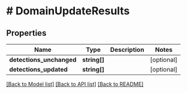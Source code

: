 # # DomainUpdateResults

## Properties

Name | Type | Description | Notes
------------ | ------------- | ------------- | -------------
**detections_unchanged** | **string[]** |  | [optional]
**detections_updated** | **string[]** |  | [optional]

[[Back to Model list]](../../README.md#models) [[Back to API list]](../../README.md#endpoints) [[Back to README]](../../README.md)

